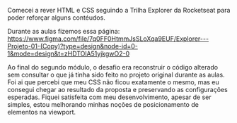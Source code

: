 Comecei a rever HTML e CSS seguindo a Trilha Explorer da Rocketseat para poder reforçar alguns contéudos.

Durante as aulas fizemos essa página:
https://www.figma.com/file/7q0FF0HtmmJsSLoXqa9EUF/Explorer---Projeto-01-(Copy)?type=design&node-id=0-1&mode=design&t=zHDTOlA51yjkgwO2-0

Ao final do segundo módulo, o desafio era reconstruir o código alterado sem consultar o que já tinha sido feito no projeto original durante as aulas. Foi ai que percebi que meu CSS não ficou exatamente o mesmo, mas eu consegui chegar ao resultado da proposta e preservando as configurações esperadas. Fiquei satisfeita com meu desenvolvimento, apesar de ser simples, estou melhorando minhas noções de posicionamento de elementos na viewport.
